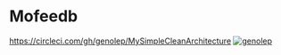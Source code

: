 # Mofeedb
https://circleci.com/gh/genolep/MySimpleCleanArchitecture
[![genolep](https://circleci.com/gh/genolep/Mofeedb.svg?style=svg)](https://circleci.com/gh/genolep/Mofeedb)
